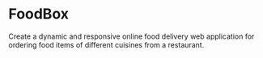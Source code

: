 # FoodBox
Create a dynamic and responsive online food delivery web application for ordering food items of different cuisines from a restaurant.
